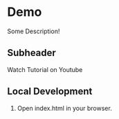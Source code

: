 # Demo

Some Description!

## Subheader

Watch Tutorial on Youtube

## Local Development

1. Open index.html in your browser.
